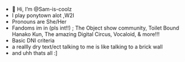 - 👋 Hi, I’m @Sam-is-coolz
- I play ponytown alot ,W2I
- Pronouns are She/Her
- Fandoms im in (pls int!!) ; The Object show community, Toilet Bound Hanako Kun, The amazing Digital Circus, Vocaloid, & more!!! 
- Basic DNI criteria
- a reallly dry text/ect talking to me is like talking to a brick wall
- and uhh thats all :]
